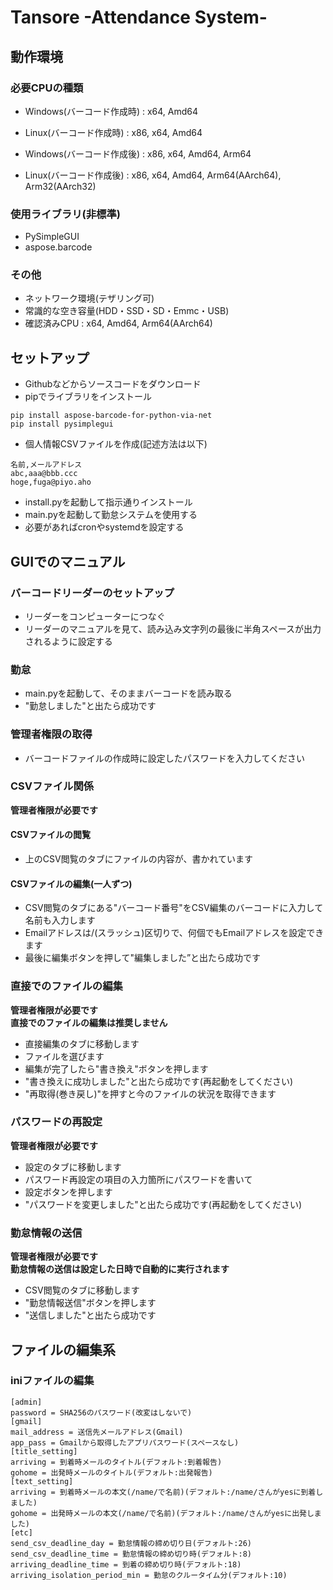 # Tansore -Attendance System-
## 動作環境
### 必要CPUの種類
- Windows(バーコード作成時) : x64, Amd64<br/>
- Linux(バーコード作成時) : x86, x64, Amd64<br/>

- Windows(バーコード作成後) : x86, x64, Amd64, Arm64<br/>
- Linux(バーコード作成後) : x86, x64, Amd64, Arm64(AArch64), Arm32(AArch32)<br/>
### 使用ライブラリ(非標準)
- PySimpleGUI<br/>
- aspose.barcode<br/>
### その他
- ネットワーク環境(テザリング可)<br/>
- 常識的な空き容量(HDD・SSD・SD・Emmc・USB)<br/>
- 確認済みCPU : x64, Amd64, Arm64(AArch64)<br/>
## セットアップ
- Githubなどからソースコードをダウンロード<br/>
- pipでライブラリをインストール<br/>
```
pip install aspose-barcode-for-python-via-net 
pip install pysimplegui
```
- 個人情報CSVファイルを作成(記述方法は以下)<br/>
```
名前,メールアドレス
abc,aaa@bbb.ccc
hoge,fuga@piyo.aho
```
- install.pyを起動して指示通りインストール<br/>
- main.pyを起動して勤怠システムを使用する<br/>
- 必要があればcronやsystemdを設定する<br/>
## GUIでのマニュアル
### バーコードリーダーのセットアップ
- リーダーをコンピューターにつなぐ<br/>
- リーダーのマニュアルを見て、読み込み文字列の最後に半角スペースが出力されるように設定する<br/>
### 勤怠
- main.pyを起動して、そのままバーコードを読み取る<br/>
- "勤怠しました"と出たら成功です<br/>
### 管理者権限の取得
- バーコードファイルの作成時に設定したパスワードを入力してください<br/>
### CSVファイル関係
**管理者権限が必要です**<br/>
#### CSVファイルの閲覧
- 上のCSV閲覧のタブにファイルの内容が、書かれています<br/>
#### CSVファイルの編集(一人ずつ)
- CSV閲覧のタブにある"バーコード番号"をCSV編集のバーコードに入力して名前も入力します<br/>
- Emailアドレスは/(スラッシュ)区切りで、何個でもEmailアドレスを設定できます<br/>
- 最後に編集ボタンを押して"編集しました”と出たら成功です<br/>
### 直接でのファイルの編集
**管理者権限が必要です**<br/>
**直接でのファイルの編集は推奨しません**<br/>
- 直接編集のタブに移動します<br/>
- ファイルを選びます<br/>
- 編集が完了したら"書き換え"ボタンを押します<br/>
- "書き換えに成功しました"と出たら成功です(再起動をしてください)<br/>
- "再取得(巻き戻し)"を押すと今のファイルの状況を取得できます<br/>
### パスワードの再設定
**管理者権限が必要です**<br/>
- 設定のタブに移動します<br/>
- パスワード再設定の項目の入力箇所にパスワードを書いて<br/>
- 設定ボタンを押します<br/>
- "パスワードを変更しました"と出たら成功です(再起動をしてください)<br/>
### 勤怠情報の送信
**管理者権限が必要です**<br/>
**勤怠情報の送信は設定した日時で自動的に実行されます**<br/>
- CSV閲覧のタブに移動します<br/>
- "勤怠情報送信"ボタンを押します<br/>
- "送信しました"と出たら成功です<br/>
## ファイルの編集系
### iniファイルの編集
```
[admin]
password = SHA256のパスワード(改変はしないで)
[gmail]
mail_address = 送信先メールアドレス(Gmail)
app_pass = Gmailから取得したアプリパスワード(スペースなし)
[title_setting]
arriving = 到着時メールのタイトル(デフォルト:到着報告)
gohome = 出発時メールのタイトル(デフォルト:出発報告)
[text_setting]
arriving = 到着時メールの本文(/name/で名前)(デフォルト:/name/さんがyesに到着しました)
gohome = 出発時メールの本文(/name/で名前)(デフォルト:/name/さんがyesに出発しました)
[etc]
send_csv_deadline_day = 勤怠情報の締め切り日(デフォルト:26)
send_csv_deadline_time = 勤怠情報の締め切り時(デフォルト:8)
arriving_deadline_time = 到着の締め切り時(デフォルト:18)
arriving_isolation_period_min = 勤怠のクルータイム分(デフォルト:10)
```